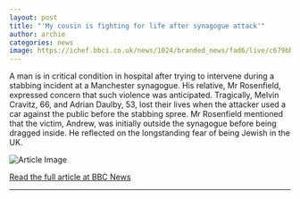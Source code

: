 ```yaml
---
layout: post
title: "'My cousin is fighting for life after synagogue attack'"
author: archie
categories: news
image: https://ichef.bbci.co.uk/news/1024/branded_news/fad6/live/c679bb50-a080-11f0-92db-77261a15b9d2.jpg
---
```

A man is in critical condition in hospital after trying to intervene during a stabbing incident at a Manchester synagogue. His relative, Mr Rosenfield, expressed concern that such violence was anticipated. Tragically, Melvin Cravitz, 66, and Adrian Daulby, 53, lost their lives when the attacker used a car against the public before the stabbing spree. Mr Rosenfield mentioned that the victim, Andrew, was initially outside the synagogue before being dragged inside. He reflected on the longstanding fear of being Jewish in the UK.

![Article Image](https://ichef.bbci.co.uk/news/1024/branded_news/fad6/live/c679bb50-a080-11f0-92db-77261a15b9d2.jpg)

[Read the full article at BBC News](https://www.bbc.com/news/articles/cx23xwnq075o?at_medium=RSS&at_campaign=rss)

---
